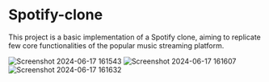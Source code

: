 # Spotify-clone
This project is a basic implementation of a Spotify clone, aiming to replicate few core functionalities of the popular music streaming platform.

![Screenshot 2024-06-17 161543](https://github.com/Dishaajh/Spotify-clone/assets/113783928/9dcca3e8-5962-4fdc-83a6-4a330050584e)
![Screenshot 2024-06-17 161607](https://github.com/Dishaajh/Spotify-clone/assets/113783928/7a397b66-bb0f-4e7d-9a6d-a22d12c948c8)
![Screenshot 2024-06-17 161632](https://github.com/Dishaajh/Spotify-clone/assets/113783928/c25a1082-dd26-4808-a9f2-4fa5087c41b5)
